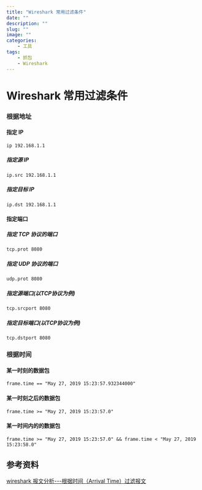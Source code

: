 ```yaml
---  
title: "Wireshark 常用过滤条件"  
date: ""  
description: ""  
slug: ""  
image: ""  
categories:  
    - 工具
tags: 
    - 抓包
    - Wireshark  
---  
```

# Wireshark 常用过滤条件
### 根据地址
#### 指定 IP
```
ip 192.168.1.1
```
##### 指定源 IP
```
ip.src 192.168.1.1
```
##### 指定目标 IP
```
ip.dst 192.168.1.1
```
#### 指定端口
##### 指定 TCP 协议的端口
```
tcp.prot 8080
```
##### 指定 UDP 协议的端口
```
udp.prot 8080
```
##### 指定源端口(以TCP协议为例)
```
tcp.srcport 8080
```
##### 指定目标端口(以TCP协议为例)
```
tcp.dstport 8080
```
### 根据时间

#### 某一时刻的数据包
```
frame.time == "May 27, 2019 15:23:57.932344000"
```
#### 某一时刻之后的数据包
```
frame.time >= "May 27, 2019 15:23:57.0"
```
#### 某一时间内的的数据包
```
frame.time >= "May 27, 2019 15:23:57.0" && frame.time < "May 27, 2019 15:23:58.0"
```
## 参考资料

[wireshark 报文分析---根据时间（Arrival
Time）过滤报文](https://blog.csdn.net/ll845876425/article/details/102536822/)  
